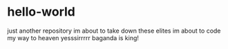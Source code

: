 # hello-world
just another repository
im about to take down these elites 
im about to code my way to heaven 
yesssirrrrr
baganda is king!
